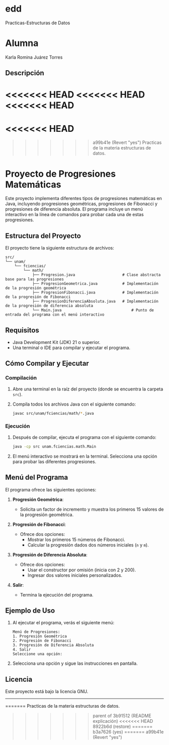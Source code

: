 # edd
Practicas-Estructuras de Datos
# Alumna
Karla Romina Juárez Torres
## Descripción
<<<<<<< HEAD
<<<<<<< HEAD
<<<<<<< HEAD
=======
<<<<<<< HEAD
=======
>>>>>>> a99b41e (Revert "yes")
Practicas de la materia estructuras de datos.

# Proyecto de Progresiones Matemáticas

Este proyecto implementa diferentes tipos de progresiones matemáticas en Java, incluyendo progresiones geométricas, progresiones de Fibonacci y progresiones de diferencia absoluta. El programa incluye un menú interactivo en la línea de comandos para probar cada una de estas progresiones.

## Estructura del Proyecto

El proyecto tiene la siguiente estructura de archivos:

```
src/
└── unam/
    └── fciencias/
        └── math/
            ├── Progresion.java                     # Clase abstracta base para las progresiones
            ├── ProgresionGeometrica.java           # Implementación de la progresión geométrica
            ├── ProgresionFibonacci.java            # Implementación de la progresión de Fibonacci
            ├── ProgresionDiferenciaAbsoluta.java   # Implementación de la progresión de diferencia absoluta
            └── Main.java                               # Punto de entrada del programa con el menú interactivo
```

## Requisitos

- Java Development Kit (JDK) 21 o superior.
- Una terminal o IDE para compilar y ejecutar el programa.

## Cómo Compilar y Ejecutar

### Compilación

1. Abre una terminal en la raíz del proyecto (donde se encuentra la carpeta `src`).
2. Compila todos los archivos Java con el siguiente comando:

   ```bash
   javac src/unam/fciencias/math/*.java
   ```

### Ejecución

1. Después de compilar, ejecuta el programa con el siguiente comando:

   ```bash
   java -cp src unam.fciencias.math.Main
   ```

2. El menú interactivo se mostrará en la terminal. Selecciona una opción para probar las diferentes progresiones.

## Menú del Programa

El programa ofrece las siguientes opciones:

1. **Progresión Geométrica**:
   - Solicita un factor de incremento y muestra los primeros 15 valores de la progresión geométrica.

2. **Progresión de Fibonacci**:
   - Ofrece dos opciones:
     - Mostrar los primeros 15 números de Fibonacci.
     - Calcular la progresión dados dos números iniciales (`n` y `m`).

3. **Progresión de Diferencia Absoluta**:
   - Ofrece dos opciones:
     - Usar el constructor por omisión (inicia con 2 y 200).
     - Ingresar dos valores iniciales personalizados.

4. **Salir**:
   - Termina la ejecución del programa.

## Ejemplo de Uso

1. Al ejecutar el programa, verás el siguiente menú:

   ```
   Menú de Progresiones:
   1. Progresión Geométrica
   2. Progresión de Fibonacci
   3. Progresión de Diferencia Absoluta
   4. Salir
   Seleccione una opción: 
   ```

2. Selecciona una opción y sigue las instrucciones en pantalla.

## Licencia

Este proyecto está bajo la licencia GNU.

---
=======
Practicas de la materia estructuras de datos.
>>>>>>> parent of 3b91512 (README explicación)
<<<<<<< HEAD
>>>>>>> 8922b6d (restore)
=======
>>>>>>> b3a7626 (yes)
=======
>>>>>>> a99b41e (Revert "yes")

